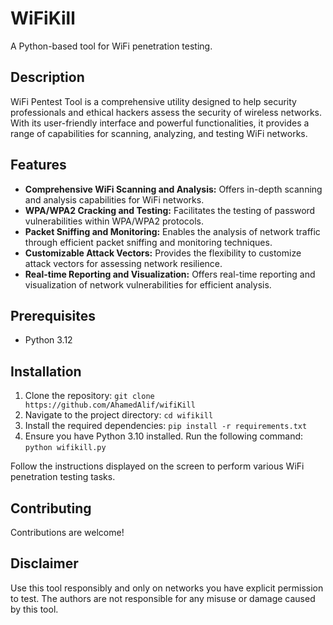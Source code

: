 # WiFiKill

A Python-based tool for WiFi penetration testing.

## Description

WiFi Pentest Tool is a comprehensive utility designed to help security professionals and ethical hackers assess the security of wireless networks. With its user-friendly interface and powerful functionalities, it provides a range of capabilities for scanning, analyzing, and testing WiFi networks.


## Features

- **Comprehensive WiFi Scanning and Analysis:** Offers in-depth scanning and analysis capabilities for WiFi networks.
- **WPA/WPA2 Cracking and Testing:** Facilitates the testing of password vulnerabilities within WPA/WPA2 protocols.
- **Packet Sniffing and Monitoring:** Enables the analysis of network traffic through efficient packet sniffing and monitoring techniques.
- **Customizable Attack Vectors:** Provides the flexibility to customize attack vectors for assessing network resilience.
- **Real-time Reporting and Visualization:** Offers real-time reporting and visualization of network vulnerabilities for efficient analysis.


## Prerequisites

- Python 3.12


## Installation
1. Clone the repository: `git clone https://github.com/AhamedAlif/wifiKill`
2. Navigate to the project directory: `cd wifikill`
3. Install the required dependencies: `pip install -r requirements.txt`
4. Ensure you have Python 3.10 installed. Run the following command: `python wifikill.py`

Follow the instructions displayed on the screen to perform various WiFi penetration testing tasks.

## Contributing
Contributions are welcome!

## Disclaimer
Use this tool responsibly and only on networks you have explicit permission to test. The authors are not responsible for any misuse or damage caused by this tool.


